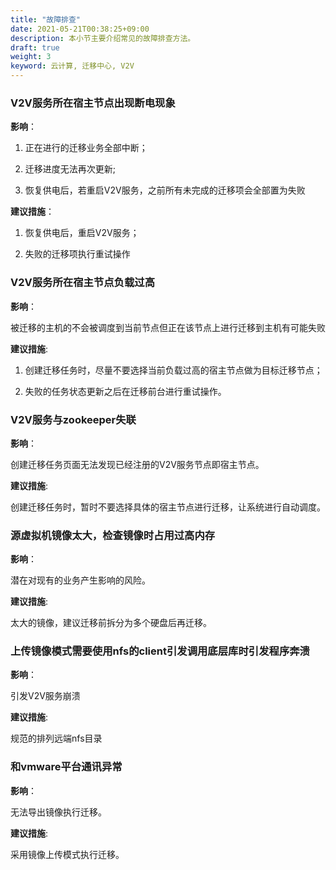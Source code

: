 ```yaml
---
title: "故障排查"
date: 2021-05-21T00:38:25+09:00
description: 本小节主要介绍常见的故障排查方法。
draft: true
weight: 3
keyword: 云计算, 迁移中心, V2V
---
```


### V2V服务所在宿主节点出现断电现象

**影响**：

1. 正在进行的迁移业务全部中断；

2. 迁移进度无法再次更新;

3. 恢复供电后，若重启V2V服务，之前所有未完成的迁移项会全部置为失败

**建议措施**：

1. 恢复供电后，重启V2V服务；

2. 失败的迁移项执行重试操作

### V2V服务所在宿主节点负载过高

**影响**：

被迁移的主机的不会被调度到当前节点但正在该节点上进行迁移到主机有可能失败

**建议措施**:

1. 创建迁移任务时，尽量不要选择当前负载过高的宿主节点做为目标迁移节点；

2. 失败的任务状态更新之后在迁移前台进行重试操作。

### V2V服务与zookeeper失联

**影响**：

创建迁移任务页面无法发现已经注册的V2V服务节点即宿主节点。

**建议措施**: 

创建迁移任务时，暂时不要选择具体的宿主节点进行迁移，让系统进行自动调度。

### 源虚拟机镜像太大，检查镜像时占用过高内存

**影响**：

潜在对现有的业务产生影响的风险。

**建议措施**: 

太大的镜像，建议迁移前拆分为多个硬盘后再迁移。

### 上传镜像模式需要使用nfs的client引发调用底层库时引发程序奔溃

**影响**：

引发V2V服务崩溃

**建议措施**: 

规范的排列远端nfs目录

### 和vmware平台通讯异常

**影响**：

无法导出镜像执行迁移。

**建议措施**: 

采用镜像上传模式执行迁移。



